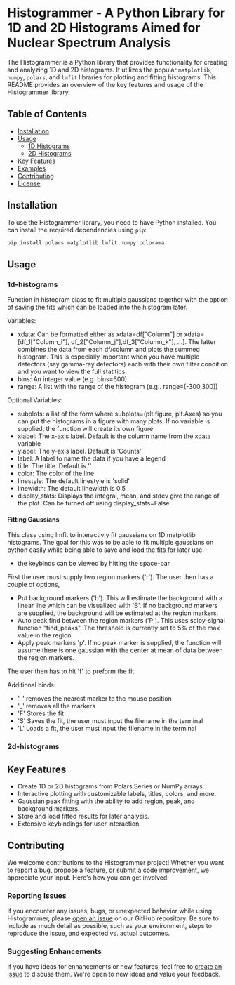 # Histogrammer - A Python Library for 1D and 2D Histograms Aimed for Nuclear Spectrum Analysis

The Histogrammer is a Python library that provides functionality for creating and analyzing 1D and 2D histograms. It utilizes the popular `matplotlib`, `numpy`, `polars`, and `lmfit` libraries for plotting and fitting histograms. This README provides an overview of the key features and usage of the Histogrammer library.

## Table of Contents

- [Installation](#installation)
- [Usage](#usage)
  - [1D Histograms](#1d-histograms)
  - [2D Histograms](#2d-histograms)
- [Key Features](#key-features)
- [Examples](#examples)
- [Contributing](#contributing)
- [License](#license)

## Installation

To use the Histogrammer library, you need to have Python installed. You can install the required dependencies using `pip`:

```bash
pip install polars matplotlib lmfit numpy colorama
```

## Usage
### 1d-histograms

Function in histogram class to fit multiple gaussians together with the option of saving the fits which can be loaded into the histogram later.

Variables: 
- xdata: Can be formatted either as xdata=df["Column"] or xdata=[df_1["Column_i"], df_2["Column_j"],df_3["Column_k"], ...]. The latter combines the data from each df/column and plots the summed histogram.  This is especially important when you have multiple detectors (say gamma-ray detectors) each with their own filter condition and you want to view the full statitics.
- bins: An integer value (e.g. bins=600)
- range:  A list with the range of the histogram (e.g.. range=(-300,300))

Optional Variables:
- subplots: a list of the form where subplots=(plt.figure, plt.Axes) so you can put the histograms in a figure with many plots.  If no variable is supplied, the function will create its own figure
- xlabel: The x-axis label.  Default is the column name from the xdata variable
- ylabel: The y-axis label. Default is 'Counts'
- label: A label to name the data if you have a legend
- title: The title. Default is ''
- color: The color of the line
- linestyle: The default linestyle is 'solid'
- linewidth: The default linewidth is 0.5
- display_stats: Displays the integral, mean, and stdev give the range of the plot. Can be turned off using display_stats=False


#### Fitting Gaussians

This class using lmfit to interactivly fit gaussians on 1D matplotlib histograms.  The goal for this was to be able to fit multiple gaussians on python easily while being able to save and load the fits for later use.

- the keybinds can be viewed by hitting the space-bar 

First the user must supply two region markers ('r').  The user then has a couple of options,
- Put background markers ('b').  This will estimate the background with a linear line which can be visualized with 'B'.  If no background markers are supplied, the background will be estimated at the region markers.
- Auto peak find between the region markers ('P'). This uses scipy-signal function "find_peaks".  The threshold is currently set to 5% of the max value in the region
- Apply peak markers 'p'.  If no peak marker is supplied, the function will assume there is one gaussian with the center at mean of data between the region markers.

The user then has to hit 'f' to preform the fit. 

Additional binds:
- '-' removes the nearest marker to the mouse position
- '_' removes all the markers
- 'F' Stores the fit
- 'S' Saves the fit, the user must input the filename in the terminal
- 'L' Loads a fit, the user must input the filename in the terminal

### 2d-histograms



## Key Features

- Create 1D or 2D histograms from Polars Series or NumPy arrays.
- Interactive plotting with customizable labels, titles, colors, and more.
- Gaussian peak fitting with the ability to add region, peak, and background markers.
- Store and load fitted results for later analysis.
- Extensive keybindings for user interaction.

## Contributing

We welcome contributions to the Histogrammer project! Whether you want to report a bug, propose a feature, or submit a code improvement, we appreciate your input. Here's how you can get involved:

### Reporting Issues

If you encounter any issues, bugs, or unexpected behavior while using Histogrammer, please [open an issue](https://github.com/your-username/histogrammer/issues) on our GitHub repository. Be sure to include as much detail as possible, such as your environment, steps to reproduce the issue, and expected vs. actual outcomes.

### Suggesting Enhancements

If you have ideas for enhancements or new features, feel free to [create an issue](https://github.com/alconley/histogrammer/issues) to discuss them. We're open to new ideas and value your feedback.


